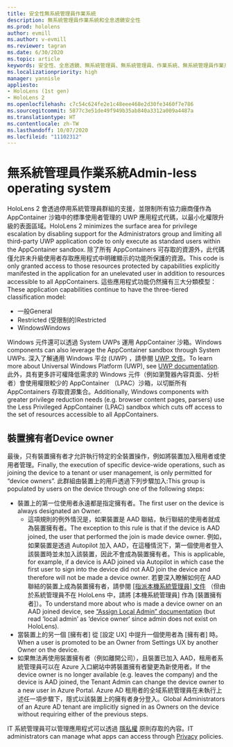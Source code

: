 ```yaml
---
title: 安全性無系統管理員作業系統
description: 無系統管理員作業系統和全息透鏡安全性
ms.prod: hololens
author: evmill
ms.author: v-evmill
ms.reviewer: tagran
ms.date: 6/30/2020
ms.topic: article
keywords: 安全性、全息透鏡、無系統管理員、無系統管理員、作業系統、無系統管理員作業系統、無系統管理員作業系統、無系統管理員作業系統、全息透鏡2、全息透鏡2 安全性，
ms.localizationpriority: high
manager: yannisle
appliesto:
- HoloLens (1st gen)
- HoloLens 2
ms.openlocfilehash: c7c54c624fe2e1c48eee468e2d30fe3460f7e786
ms.sourcegitcommit: 5877c3e51de49f949b35ab840a3312a009a4487a
ms.translationtype: HT
ms.contentlocale: zh-TW
ms.lasthandoff: 10/07/2020
ms.locfileid: "11102312"
---
```

# <span data-ttu-id="e502a-104">無系統管理員作業系統</span><span class="sxs-lookup"><span data-stu-id="e502a-104">Admin-less operating system</span></span>

<span data-ttu-id="e502a-105">HoloLens 2 會透過停用系統管理員群組的支援，並限制所有協力廠商僅作為 AppContainer 沙箱中的標準使用者管理的 UWP 應用程式代碼，以最小化權限升級的表面區域。</span><span class="sxs-lookup"><span data-stu-id="e502a-105">HoloLens 2 minimizes the surface area for privilege escalation by disabling support for the Administrators group and limiting all third-party UWP application code to only execute as standard users within the AppContainer sandbox.</span></span> <span data-ttu-id="e502a-106">除了所有 AppContainers 可存取的資源外，此代碼僅允許未升級使用者存取應用程式中明確顯示的功能所保護的資源。</span><span class="sxs-lookup"><span data-stu-id="e502a-106">This code is only granted access to those resources protected by capabilities explicitly manifested in the application for an unelevated user in addition to resources accessible to all AppContainers.</span></span>
<span data-ttu-id="e502a-107">這些應用程式功能仍然擁有三大分類模型：</span><span class="sxs-lookup"><span data-stu-id="e502a-107">These application capabilities continue to have the three-tiered classification model:</span></span>
  * <span data-ttu-id="e502a-108">一般</span><span class="sxs-lookup"><span data-stu-id="e502a-108">General</span></span>
  * <span data-ttu-id="e502a-109">Restricted (受限制的)</span><span class="sxs-lookup"><span data-stu-id="e502a-109">Restricted</span></span>
  * <span data-ttu-id="e502a-110">Windows</span><span class="sxs-lookup"><span data-stu-id="e502a-110">Windows</span></span>

<span data-ttu-id="e502a-111">Windows 元件還可以透過 System UWPs 運用 AppContainer 沙箱。</span><span class="sxs-lookup"><span data-stu-id="e502a-111">Windows components can also leverage the AppContainer sandbox through System UWPs.</span></span> <span data-ttu-id="e502a-112">深入了解通用 Windows 平台 (UWP) ，請參閱 [UWP 文件](https://docs.microsoft.com/windows/uwp/)。</span><span class="sxs-lookup"><span data-stu-id="e502a-112">To learn more about Universal Windows Platform (UWP), see [UWP documentation](https://docs.microsoft.com/windows/uwp/).</span></span> <span data-ttu-id="e502a-113">此外，具有更多許可權降低需求的 Windows 元件（例如瀏覽器內容頁面、分析者）會使用權限較少的 AppContainer （LPAC）沙箱，以切斷所有 AppContainers 存取資源集合。</span><span class="sxs-lookup"><span data-stu-id="e502a-113">Additionally, Windows components with greater privilege reduction needs (e.g. browser content pages, parsers) use the Less Privileged AppContainer (LPAC) sandbox which cuts off access to the set of resources accessible to all AppContainers.</span></span>

## <span data-ttu-id="e502a-114">裝置擁有者</span><span class="sxs-lookup"><span data-stu-id="e502a-114">Device owner</span></span>

<span data-ttu-id="e502a-115">最後，只有裝置擁有者才允許執行特定的全裝置操作，例如將裝置加入租用者或使用者管理。</span><span class="sxs-lookup"><span data-stu-id="e502a-115">Finally, the execution of specific device-wide operations, such as joining the device to a tenant or user management, is only permitted for “device owners”.</span></span> <span data-ttu-id="e502a-116">此群組由裝置上的用戶透過下列步驟加入:</span><span class="sxs-lookup"><span data-stu-id="e502a-116">This group is populated by users on the device through one of the following steps:</span></span>
  * <span data-ttu-id="e502a-117">裝置上的第一位使用者永遠都是指定擁有者。</span><span class="sxs-lookup"><span data-stu-id="e502a-117">The first user on the device is always designated an Owner.</span></span> 
    * <span data-ttu-id="e502a-118">這項規則的例外情況是，如果裝置是 AAD 聯結，執行聯結的使用者就成為裝置擁有者。</span><span class="sxs-lookup"><span data-stu-id="e502a-118">The exception to this rule is that if the device is AAD joined, the user that performed the join is made device owner.</span></span> <span data-ttu-id="e502a-119">例如，如果裝置是透過 Autopilot 加入 AAD，在這種情況下，第一個使用者登入該裝置時並未加入該裝置，因此不會成為裝置擁有者。</span><span class="sxs-lookup"><span data-stu-id="e502a-119">This is applicable, for example, if a device is AAD joined via Autopilot in which case the first user to sign into the device did not AAD join the device and therefore will not be made a device owner.</span></span> <span data-ttu-id="e502a-120">若要深入瞭解如何在 AAD 聯結的裝置上成為裝置擁有者，請參閱 [[指派本機系統管理員] 文件](https://docs.microsoft.com/azure/active-directory/devices/assign-local-admin) （但由於系統管理員不在 HoloLens 中，請將 [本機系統管理員] 作為 [裝置擁有者]）。</span><span class="sxs-lookup"><span data-stu-id="e502a-120">To understand more about who is made a device owner on an AAD joined device, see [“Assign Local Admin” documentation](https://docs.microsoft.com/azure/active-directory/devices/assign-local-admin) (but read ‘local admin’ as ‘device owner’ since admin does not exist on HoloLens).</span></span>
  * <span data-ttu-id="e502a-121">當裝置上的另一個 [擁有者] 從 [設定 UX] 中提升一個使用者為 [擁有者] 時。</span><span class="sxs-lookup"><span data-stu-id="e502a-121">When a user is promoted to be an Owner from Settings UX by another Owner on the device.</span></span>
  * <span data-ttu-id="e502a-122">如果無法再使用裝置擁有者（例如離開公司），且裝置已加入 AAD，租用者系統管理員可以在 Azure 入口網站中將裝置擁有者變更為新使用者。</span><span class="sxs-lookup"><span data-stu-id="e502a-122">If the device owner is no longer available (e.g. leaves the company) and the device is AAD joined, the Tenant Admin can change the device owner to a new user in Azure Portal.</span></span>
<span data-ttu-id="e502a-123">Azure AD 租用者的全域系統管理員在未執行上述任一項步驟下，隱式以該裝置上的擁有者身分登入。</span><span class="sxs-lookup"><span data-stu-id="e502a-123">Global Administrators of an Azure AD tenant are implicitly signed in as Owners on the device without requiring either of the previous steps.</span></span> 

<span data-ttu-id="e502a-124">IT 系統管理員可以管理應用程式可以透過 [隱私權](https://docs.microsoft.com/windows/client-management/mdm/policy-csp-privacy) 原則存取的內容。</span><span class="sxs-lookup"><span data-stu-id="e502a-124">IT administrators can manage what apps can access through [Privacy](https://docs.microsoft.com/windows/client-management/mdm/policy-csp-privacy) policies.</span></span> 
